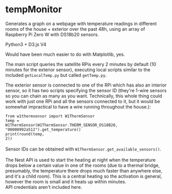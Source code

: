 # tempMonitor

Generates a graph on a webpage with temperature readings in different rooms of the house + exterior over the past 48h, using an array of Raspberry Pi Zero W with DS18b20 sensors.

Python3 + D3.js V4 <br>

Would have been much easier to do with Matplotlib, yes.<br>

The main script queries the satellite RPis every 2 minutes by default (10 minutes for the exterior sensor), executing local scripts similar to the included <code>getLocalTemp.py</code> but called <code>getTemp.py</code>.

The exterior sensor is connected to one of the RPi which has also an interior sensor, so it has two scripts specifying the sensor ID
(they're 1-wire sensors so you can chain as many as you want. Technically, this whole thing could work with just one RPi and all the sensors connected to it, but it would be somewhat impractical to have a wire running throughout the house.):

<code>from w1thermsensor import W1ThermSensor</code><br>
<code>temp = W1ThermSensor(W1ThermSensor.THERM_SENSOR_DS18B20, "00000992a512").get_temperature()</code><br>
<code>print(round(temp, 2))</code>
<br><br>
Sensor IDs can be obtained with <code>W1ThermSensor.get_available_sensors()</code>.
<br><br>
The Nest API is used to start the heating at night when the temperature drops below a certain value in one of the rooms (due to a thermal bridge, presumably, the temperature there drops much faster than anywhere else, and it's a child room).
This is a central heating so the activation is general, however the room is small and it heats up within minutes.
<br>
API credentials aren't included here.
